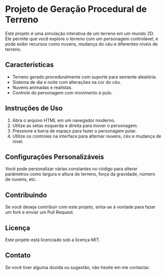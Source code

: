# Projeto de Geração Procedural de Terreno

Este projeto é uma simulação interativa de um terreno em um mundo 2D. Ele permite que você explore o terreno com um personagem controlável, e pode exibir recursos como nuvens, mudança do céu e diferentes níveis de terreno.

## Características

- Terreno gerado proceduralmente com suporte para semente aleatória.
- Sistema de dia e noite com alterações na cor do céu.
- Nuvens animadas e realistas.
- Controle do personagem com movimento e pulo.

## Instruções de Uso

1. Abra o arquivo HTML em um navegador moderno.
2. Utilize as setas esquerda e direita para mover o personagem.
3. Pressione a barra de espaço para fazer o personagem pular.
4. Utilize os controles na interface para alternar nuvens, céu e mudança de nível.

## Configurações Personalizáveis

Você pode personalizar várias constantes no código para alterar parâmetros como largura e altura do terreno, força da gravidade, número de nuvens, etc.

## Contribuindo

Se você deseja contribuir com este projeto, sinta-se à vontade para fazer um fork e enviar um Pull Request.

## Licença

Este projeto está licenciado sob a licença MIT.

## Contato

Se você tiver alguma dúvida ou sugestão, não hesite em me contactar.
